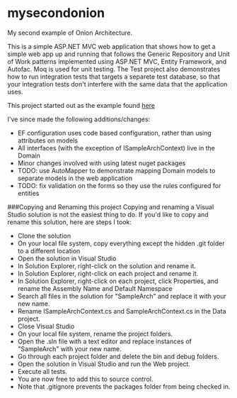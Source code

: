 mysecondonion
=============
My second example of Onion Architecture. 

This is a simple ASP.NET MVC web application that shows how to get a simple web app up and running that follows the Generic Repository and Unit of Work patterns implemented using ASP.NET MVC, Entity Framework, and Autofac. Moq is used for unit testing. The Test project also demonstrates how to run integration tests that targets a separete test database, so that your integration tests don't interfere with the same data that the application uses. 

This project started out as the example found [here](http://techbrij.com/generic-repository-unit-testing-ioc-di-asp-net-mvc)

I've since made the following additions/changes:
* EF configuration uses code based configuration, rather than using attributes on models
* All interfaces (with the exception of ISampleArchContext) live in the Domain
* Minor changes involved with using latest nuget packages
* TODO: use AutoMapper to demonstrate mapping Domain models to separate models in the web application
* TODO: fix validation on the forms so they use the rules configured for entities

###Copying and Renaming this project
Copying and renaming a Visual Studio solution is not the easiest thing to do. If you'd like to copy and rename this solution, here are steps I took:
* Clone the solution
* On your local file system, copy everything except the hidden .git folder to a different location
* Open the solution in Visual Studio
* In Solution Explorer, right-click on the solution and rename it.
* In Solution Explorer, right-click on each project and rename it.
* In Solution Explorer, right-click on each project, click Properties, and rename the Assembly Name and Default Namespace
* Search all files in the solution for "SampleArch" and replace it with your new name.
* Rename ISampleArchContext.cs and SampleArchContext.cs in the Data project.
* Close Visual Studio
* On your local file system, rename the project folders.
* Open the .sln file with a text editor and replace instances of "SampleArch" with your new name.
* Go through each project folder and delete the bin and debug folders.
* Open the solution in Visual Studio and run the Web project.
* Execute all tests.
* You are now free to add this to source control.
* Note that .gitignore prevents the packages folder from being checked in.
